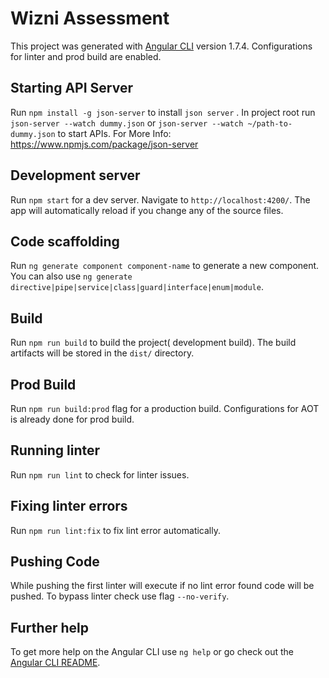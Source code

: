 # Wizni Assessment

This project was generated with [Angular CLI](https://github.com/angular/angular-cli) version 1.7.4. Configurations for linter and prod build are enabled.

## Starting API Server

Run `npm install -g json-server` to install `json server` .
In project root run `json-server --watch dummy.json` or
`json-server --watch ~/path-to-dummy.json` to start APIs.
For More Info: https://www.npmjs.com/package/json-server

## Development server

Run `npm start` for a dev server. Navigate to `http://localhost:4200/`. The app will automatically reload if you change any of the source files.

## Code scaffolding

Run `ng generate component component-name` to generate a new component. You can also use `ng generate directive|pipe|service|class|guard|interface|enum|module`.

## Build

Run `npm run build` to build the project( development build). The build artifacts will be stored in the `dist/` directory. 

## Prod Build

Run `npm run build:prod` flag for a production build. Configurations for AOT is already done for prod build.

## Running linter

Run `npm run lint` to check for linter issues.

## Fixing linter errors

Run `npm run lint:fix` to fix lint error automatically.

## Pushing Code

While pushing the first linter will execute if no lint error found code will be pushed. To bypass linter check use flag `--no-verify`.

## Further help

To get more help on the Angular CLI use `ng help` or go check out the [Angular CLI README](https://github.com/angular/angular-cli/blob/master/README.md).
